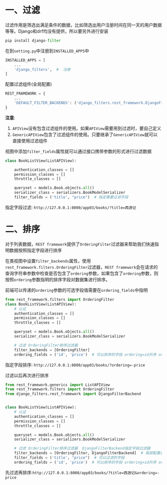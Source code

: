 # 一、过滤
过滤作用是筛选出满足条件的数据，比如筛选出用户注册时间在同一天的用户数据等等。Django和drf均没有提供，所以要另外进行安装
```python
pip install django-filter
```
在到`setting.py`中注册到`INSTALLED_APPS`中
```python
INSTALLED_APPS = [
    ...
    'django_filters',  #  注册
]
```
配置过滤组件(全局配置)
```python
REST_FRAMEWORK = {
    ...
    'DEFAULT_FILTER_BACKENDS': ('django_filters.rest_framework.DjangoFilterBackend',)
}
```
**注意**:
1. `APIView`没有包含过滤组件的使用。如果`APIView`需要用到过滤时，要自己定义
2. `GenericAPIView`包含了过滤组件的使用。只要继承了`GenericAPIView`就可以直接使用过滤组件

视图中添加`filter_fields`属性就可以通过接口携带参数的形式进行过滤数据
```python
class BookListView(ListAPIView):

    authentication_classes = []
    permission_classes = []
    throttle_classes = []

    queryset = models.Book.objects.all()
    serializer_class = serializers.BookModelSerializer
    filter_fields = ('title', "price")  # 指定需要过滤字段
```

指定字段过滤: `http://127.0.0.1:8000/app03/books/?title=西游记`

# 二、排序
对于列表数据，`REST framework`提供了`OrderingFilter`过滤器来帮助我们快速指明数据按照指定字段进行排序

在类视图中设置`filter_backends`属性，使用`rest_framework.filters.OrderingFilter`过滤器，`REST framework`会在请求的查询字符串参数中检查是否包含了`ordering`参数，如果包含了`ordering`参数，则按照`ordering`参数指明的排序字段对数据集进行排序。

前端可以传递的`ordering`参数的可选字段值需要在`ordering_fields`中指明
```python
from rest_framework.filters import OrderingFilter
class BookListView(ListAPIView):
    # 认证
    authentication_classes = []
    permission_classes = []
    throttle_classes = []

    queryset = models.Book.objects.all()
    serializer_class = serializers.BookModelSerializer

    # 过滤 OrderingFilter排序过滤器
    filter_backends = [OrderingFilter]
    ordering_fields = ('id', 'price')  # 可以排序的字段 ordering=id升序 ordering=-id表示降序
```
指定字段排序: `http://127.0.0.1:8000/app03/books/?ordering=-price`

过滤以后再次进行排序
```python
from rest_framework.generics import ListAPIView
from rest_framework.filters import OrderingFilter
from django_filters.rest_framework import DjangoFilterBackend


class BookListView(ListAPIView):
    # 认证
    authentication_classes = []
    permission_classes = []
    throttle_classes = []

    queryset = models.Book.objects.all()
    serializer_class = serializers.BookModelSerializer

    # 过滤 OrderingFilter排序过滤器  DjangoFilterBackend指定字段过滤器
    filter_backends = [OrderingFilter, DjangoFilterBackend]  # 局部配置会覆盖全局配置，所以需要将字段过滤主键添加回来
    filter_fields = ('title', "price")  # 可以过滤的字段
    ordering_fields = ('id', 'price')  # 可以排序的字段 ordering=id升序 ordering=-id表示降序
```

先过滤再排序:`http://127.0.0.1:8000/app03/books/?title=西游记&ordering=-price`







